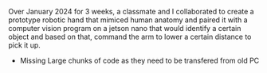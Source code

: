 Over January 2024 for 3 weeks, a classmate and I collaborated to create a prototype robotic hand that mimiced human anatomy and paired it with a computer vision program on a jetson nano that would identify a certain object and based on that, command the arm to lower a certain distance to pick it up.
- Missing Large chunks of code as they need to be transfered from old PC
